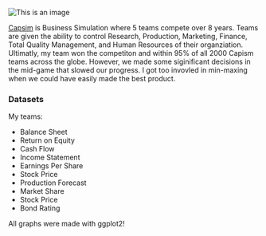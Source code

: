 
![This is an image](https://www.capsim.com/hubfs/images/capsim_logo_retina.svg)

[Capsim](https://www.capsim.com/) is Business Simulation where 5 teams compete over 8 years. Teams are given the ability to control Research, Production, Marketing, Finance, Total Quality Management, and Human Resources of their organziation. Ultimatly, my team won the competiton and within 95% of all 2000 Capism teams across the globe. However, we made some siginificant decisions in the mid-game that slowed our progress. I got too invovled in min-maxing when we could have easily made the best product.

### Datasets
My teams:

* Balance Sheet
* Return on Equity
* Cash Flow
* Income Statement
* Earnings Per Share
* Stock Price
* Production Forecast
* Market Share
* Stock Price
* Bond Rating

All graphs were made with ggplot2!









